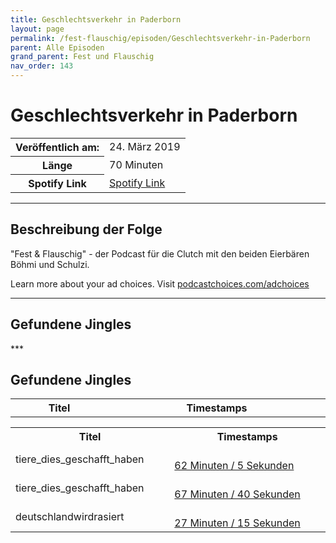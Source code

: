 ```yaml
---
title: Geschlechtsverkehr in Paderborn
layout: page
permalink: /fest-flauschig/episoden/Geschlechtsverkehr-in-Paderborn
parent: Alle Episoden
grand_parent: Fest und Flauschig
nav_order: 143
---
```


# Geschlechtsverkehr in Paderborn
<table class="resp-table dcf-table dcf-table-responsive dcf-table-bordered dcf-table-striped dcf-w-100%">
                    <tbody>
                        <tr>
                            <th scope="row">Veröffentlich am:</th>
                            <td data-label="Veröffentlich am:">24. März 2019</td>
                        </tr>
                        <tr>
                            <th scope="row">Länge </th>
                            <td data-label="Länge ">70 Minuten</td>
                        </tr><tr>
                                <th scope="row">Spotify Link</th>
                                <td data-label="Spotify Link"><a href="https://open.spotify.com/episode/4gJ61nmFfOIXoTsvogIcf2">Spotify Link</a></td>
                            </tr></tbody>
                </table>

***

## Beschreibung der Folge

<div>
"Fest &amp; Flauschig"  - der Podcast für die Clutch mit den beiden Eierbären Böhmi und Schulzi.<p> </p><p>Learn more about your ad choices. Visit <a href="https://podcastchoices.com/adchoices">podcastchoices.com/adchoices</a></p>  
</div>

***

## Gefundene Jingles

<table style="display: table;">
                                    <tr>
                                        <th class="tableColumnTitle">Titel</th>
                                        <th class="tableColumnTimestamps">Timestamps</th>
                                    </tr>
                                    ***

## Gefundene Jingles

<table style="display: table;">
                                    <tr>
                                        <th class="tableColumnTitle">Titel</th>
                                        <th class="tableColumnTimestamps">Timestamps</th>
                                    </tr>
                                    <tr>
                                <td markdown="span"  class="tableColumnTitle">tiere_dies_geschafft_haben</td>
                                <td markdown="span" class="tableColumnTimestamps">
                                <br>
                                <a href="https://open.spotify.com/episode/4gJ61nmFfOIXoTsvogIcf2?t=3725">
                                62 Minuten / 5 Sekunden</a>
                                </td></tr><tr>
                                <td markdown="span"  class="tableColumnTitle">tiere_dies_geschafft_haben</td>
                                <td markdown="span" class="tableColumnTimestamps">
                                <br>
                                <a href="https://open.spotify.com/episode/4gJ61nmFfOIXoTsvogIcf2?t=4060">
                                67 Minuten / 40 Sekunden</a>
                                </td></tr><tr>
                                <td markdown="span"  class="tableColumnTitle">deutschlandwirdrasiert</td>
                                <td markdown="span" class="tableColumnTimestamps">
                                <br>
                                <a href="https://open.spotify.com/episode/4gJ61nmFfOIXoTsvogIcf2?t=1635">
                                27 Minuten / 15 Sekunden</a>
                                </td></tr></table>